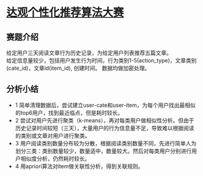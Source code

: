# [达观个性化推荐算法大赛](https://www.kesci.com/home/competition/590a9629812ede32b73ee216)
## 赛题介绍
给定用户三天阅读文章行为历史记录，为给定用户列表推荐五篇文章。  
给定信息量较少，包括用户发生行为时间，行为类别1-5(action_type)，文章类别(cate_id)，文章id(item_id), 创建时间。 数据均做加密处理。
## 分析小结
* 1 简单清理数据后，尝试建立user-cate和user-item，为每个用户找出最相似的top6用户，找到最近临点，但是耗时较长。  
* 2 尝试对用户先进行聚类（k-means），再对每类用户做相似性分析。但由于历史记录时间较短（三天），大量用户的行为信息量不足，导致难以根据阅读的类别或文章对用户进行聚类。  
* 3 用户阅读类别数量分布较为分散，根据阅读类别数量不同，先进行简单人为划分三类：类别数量较少，数量适中，数量较大。然后对每类用户分别进行用户相似度分析，仍然耗时较长。  
* 4 用apriori算法对item做关联性分析，得到关联规则。  

